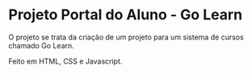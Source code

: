 # Projeto Portal do Aluno - Go Learn 
 
O projeto se trata da criação de um projeto para um sistema de cursos chamado Go Learn. 


Feito em HTML, CSS e Javascript. 




